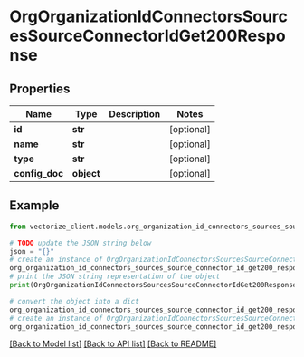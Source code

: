 # OrgOrganizationIdConnectorsSourcesSourceConnectorIdGet200Response


## Properties

Name | Type | Description | Notes
------------ | ------------- | ------------- | -------------
**id** | **str** |  | [optional] 
**name** | **str** |  | [optional] 
**type** | **str** |  | [optional] 
**config_doc** | **object** |  | [optional] 

## Example

```python
from vectorize_client.models.org_organization_id_connectors_sources_source_connector_id_get200_response import OrgOrganizationIdConnectorsSourcesSourceConnectorIdGet200Response

# TODO update the JSON string below
json = "{}"
# create an instance of OrgOrganizationIdConnectorsSourcesSourceConnectorIdGet200Response from a JSON string
org_organization_id_connectors_sources_source_connector_id_get200_response_instance = OrgOrganizationIdConnectorsSourcesSourceConnectorIdGet200Response.from_json(json)
# print the JSON string representation of the object
print(OrgOrganizationIdConnectorsSourcesSourceConnectorIdGet200Response.to_json())

# convert the object into a dict
org_organization_id_connectors_sources_source_connector_id_get200_response_dict = org_organization_id_connectors_sources_source_connector_id_get200_response_instance.to_dict()
# create an instance of OrgOrganizationIdConnectorsSourcesSourceConnectorIdGet200Response from a dict
org_organization_id_connectors_sources_source_connector_id_get200_response_from_dict = OrgOrganizationIdConnectorsSourcesSourceConnectorIdGet200Response.from_dict(org_organization_id_connectors_sources_source_connector_id_get200_response_dict)
```
[[Back to Model list]](../README.md#documentation-for-models) [[Back to API list]](../README.md#documentation-for-api-endpoints) [[Back to README]](../README.md)


